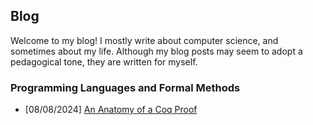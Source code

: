 ## Blog

Welcome to my blog! I mostly write about computer science, and sometimes about my life.
Although my blog posts may seem to adopt a pedagogical tone, they are written for myself.


### Programming Languages and Formal Methods
- [08/08/2024] [An Anatomy of a Coq Proof](/blog/posts/coq-proof)
